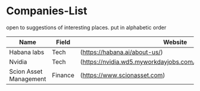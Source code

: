 # Companies-List

open to suggestions of interesting places.
put in alphabetic order


| Name           | Field                 | Website                       |
|---             |---                    |---                            |
|  Habana labs   | Tech                  | (https://habana.ai/about-us/) |
|  Nvidia        | Tech                  | (https://nvidia.wd5.myworkdayjobs.com/NVIDIAExternalCareerSite)|
|  Scion Asset Management| Finance       | (https://www.scionasset.com)|

